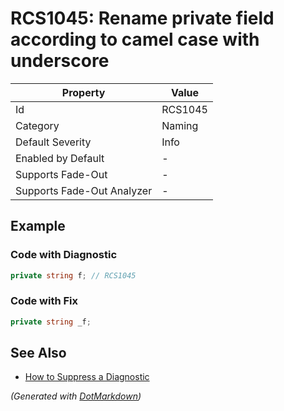 # RCS1045: Rename private field according to camel case with underscore

| Property                    | Value   |
| --------------------------- | ------- |
| Id                          | RCS1045 |
| Category                    | Naming  |
| Default Severity            | Info    |
| Enabled by Default          | \-      |
| Supports Fade\-Out          | \-      |
| Supports Fade\-Out Analyzer | \-      |

## Example

### Code with Diagnostic

```csharp
private string f; // RCS1045
```

### Code with Fix

```csharp
private string _f;
```

## See Also

* [How to Suppress a Diagnostic](../HowToConfigureAnalyzers.md#how-to-suppress-a-diagnostic)


*\(Generated with [DotMarkdown](http://github.com/JosefPihrt/DotMarkdown)\)*